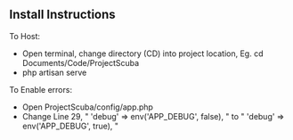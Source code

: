 ## Install Instructions

To Host:
- Open terminal, change directory (CD) into project location, Eg. cd Documents/Code/ProjectScuba
- php artisan serve

To Enable errors:
- Open ProjectScuba/config/app.php
- Change Line 29, " 'debug' => env('APP_DEBUG', false), " to " 'debug' => env('APP_DEBUG', true), "
